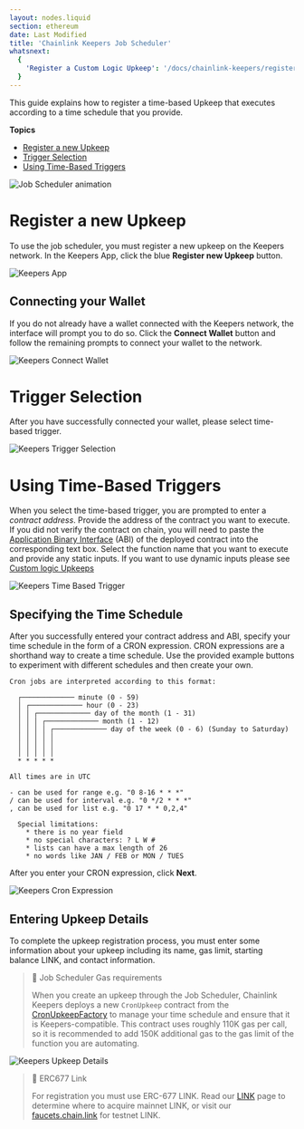 ```yaml
---
layout: nodes.liquid
section: ethereum
date: Last Modified
title: 'Chainlink Keepers Job Scheduler'
whatsnext:
  {
    'Register a Custom Logic Upkeep': '/docs/chainlink-keepers/register-upkeep/',
  }
---
```


This guide explains how to register a time-based Upkeep that executes according to a time schedule that you provide.

**Topics**

+ [Register a new Upkeep](#register-a-new-upkeep)
+ [Trigger Selection](#trigger-selection)
+ [Using Time-Based Triggers](#using-time-based-triggers)

![Job Scheduler animation](/images/contract-devs/keeper/job-scheduler.gif)

# Register a new Upkeep

To use the job scheduler, you must register a new upkeep on the Keepers network. In the Keepers App, click the blue **Register new Upkeep** button.

![Keepers App](/images/contract-devs/keeper/keeper-ui-landing.png)

## Connecting your Wallet

If you do not already have a wallet connected with the Keepers network, the interface will prompt you to do so. Click the **Connect Wallet** button and follow the remaining prompts to connect your wallet to the network.

![Keepers Connect Wallet](/images/contract-devs/keeper/keeper-connect-wallet.png)

# Trigger Selection

After you have successfully connected your wallet, please select time-based trigger.

![Keepers Trigger Selection](/images/contract-devs/keeper/keeper-trigger-selection.png)

# Using Time-Based Triggers

When you select the time-based trigger, you are prompted to enter a *contract address*. Provide the address of the contract you want to execute. If you did not verify the contract on chain, you will need to paste the [Application Binary Interface](https://docs.soliditylang.org/en/develop/abi-spec.html) (ABI) of the deployed contract into the corresponding text box. Select the function name that you want to execute and provide any static inputs. If you want to use dynamic inputs please see [Custom logic Upkeeps](/docs/chainlink-keepers/register-upkeep/)

![Keepers Time Based Trigger](/images/contract-devs/keeper/keeper-time-based-trigger.png)

## Specifying the Time Schedule

After you successfully entered your contract address and ABI, specify your time schedule in the form of a CRON expression. CRON expressions are a shorthand way to create a time schedule. Use the provided example buttons to experiment with different schedules and then create your own.

```
Cron jobs are interpreted according to this format:

  ┌───────────── minute (0 - 59)
  │ ┌───────────── hour (0 - 23)
  │ │ ┌───────────── day of the month (1 - 31)
  │ │ │ ┌───────────── month (1 - 12)
  │ │ │ │ ┌───────────── day of the week (0 - 6) (Sunday to Saturday)
  │ │ │ │ │
  │ │ │ │ │
  │ │ │ │ │
  * * * * *

All times are in UTC

- can be used for range e.g. "0 8-16 * * *"
/ can be used for interval e.g. "0 */2 * * *"
, can be used for list e.g. "0 17 * * 0,2,4"

  Special limitations:
    * there is no year field
    * no special characters: ? L W #
    * lists can have a max length of 26
    * no words like JAN / FEB or MON / TUES
```

After you enter your CRON expression, click **Next**.

![Keepers Cron Expression](/images/contract-devs/keeper/keeper-cron-expression.png)

## Entering Upkeep Details

To complete the upkeep registration process, you must enter some information about your upkeep including its name, gas limit, starting balance LINK, and contact information.

> 📘 Job Scheduler Gas requirements
>
> When you create an upkeep through the Job Scheduler, Chainlink Keepers deploys a new `CronUpkeep` contract from the [CronUpkeepFactory](https://github.com/smartcontractkit/chainlink/blob/develop/contracts/src/v0.8/factories/CronUpkeepFactory.sol) to manage your time schedule and ensure that it is Keepers-compatible. This contract uses roughly 110K gas per call, so it is recommended to add 150K additional gas to the gas limit of the function you are automating.

![Keepers Upkeep Details](/images/contract-devs/keeper/keeper-upkeep-details.png)

> 🚧 ERC677 Link
>
> For registration you must use ERC-677 LINK. Read our [LINK](../../link-token-contracts/) page to determine where to acquire mainnet LINK, or visit our [faucets.chain.link](https://faucets.chain.link/) for testnet LINK.
